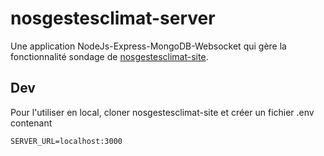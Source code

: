 # nosgestesclimat-server


Une application NodeJs-Express-MongoDB-Websocket qui gère la fonctionnalité sondage de [nosgestesclimat-site](https://github.com/datagir/nosgestesclimat-site). 

## Dev

Pour l'utiliser en local, cloner nosgestesclimat-site et créer un fichier .env contenant

```
SERVER_URL=localhost:3000
```

